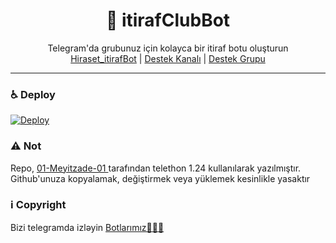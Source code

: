 <div align="center">
  <h1>💌 itirafClubBot</h1>
</div>
<p align="center">
    Telegram'da grubunuz için kolayca bir itiraf botu oluşturun
    <br>
        <a href="https://t.me/hiraset_itirafBot">Hiraset_itirafBot</a> |
        <a href="https://t.me/hiraset">Destek Kanalı</a> |
        <a href="https://t.me/hirasettr">Destek Grupu</a>
    <br>
</p>

----
### ♿ Deploy
[![Deploy](https://www.herokucdn.com/deploy/button.svg)](https://heroku.com/deploy?template=https://github.com/01-Meyitzade-01/mytitiraf-.git)


### ⚠️ Not
 Repo, <a href="https://t.me/meyitzade47"> 01-Meyitzade-01 </a> tarafından telethon 1.24 kullanılarak yazılmıştır. Github'unuza kopyalamak, değiştirmek veya yüklemek kesinlikle yasaktır
### ℹ️ Copyright
Bizi telegramda izləyin <a href="https://t.me/hiraset">Botlarımız👨🏻‍💻</a>
